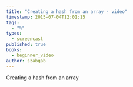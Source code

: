 ```yaml
---
title: "Creating a hash from an array - video"
timestamp: 2015-07-04T12:01:15
tags:
  - "%"
types:
  - screencast
published: true
books:
  - beginner_video
author: szabgab
---
```



Creating a hash from an array


<slidecast file="beginner-perl/creating-a-hash-from-array" youtube="Dxu6RfRVfbc" />
